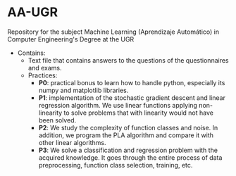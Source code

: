 # AA-UGR
Repository for the subject Machine Learning (Aprendizaje Automático) in Computer Engineering's Degree at the UGR

- Contains:
  - Text file that contains answers to the questions of the questionnaires and exams.
  - Practices:
    - **P0**: practical bonus to learn how to handle python, especially its numpy and matplotlib libraries.
    - **P1**: implementation of the stochastic gradient descent and linear regression algorithm. We use linear functions applying non-linearity to solve problems that with linearity would not have been solved.
    - **P2**: We study the complexity of function classes and noise. In addition, we program the PLA algorithm and compare it with other linear algorithms.
    - **P3**: We solve a classification and regression problem with the acquired knowledge. It goes through the entire process of data preprocessing, function class selection, training, etc.
